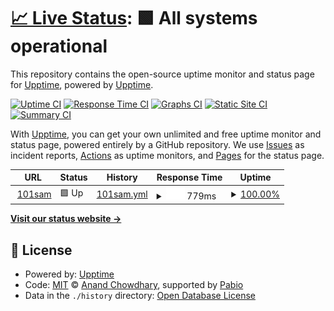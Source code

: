 # [📈 Live Status](https://demo.upptime.js.org): <!--live status--> **🟩 All systems operational**

This repository contains the open-source uptime monitor and status page for [Upptime](https://upptime.js.org), powered by [Upptime](https://github.com/upptime/upptime).

[![Uptime CI](https://github.com/upptime/upptime/workflows/Uptime%20CI/badge.svg)](https://github.com/upptime/upptime/actions?query=workflow%3A%22Uptime+CI%22)
[![Response Time CI](https://github.com/upptime/upptime/workflows/Response%20Time%20CI/badge.svg)](https://github.com/upptime/upptime/actions?query=workflow%3A%22Response+Time+CI%22)
[![Graphs CI](https://github.com/upptime/upptime/workflows/Graphs%20CI/badge.svg)](https://github.com/upptime/upptime/actions?query=workflow%3A%22Graphs+CI%22)
[![Static Site CI](https://github.com/upptime/upptime/workflows/Static%20Site%20CI/badge.svg)](https://github.com/upptime/upptime/actions?query=workflow%3A%22Static+Site+CI%22)
[![Summary CI](https://github.com/upptime/upptime/workflows/Summary%20CI/badge.svg)](https://github.com/upptime/upptime/actions?query=workflow%3A%22Summary+CI%22)

With [Upptime](https://upptime.js.org), you can get your own unlimited and free uptime monitor and status page, powered entirely by a GitHub repository. We use [Issues](https://github.com/upptime/upptime/issues) as incident reports, [Actions](https://github.com/upptime/upptime/actions) as uptime monitors, and [Pages](https://demo.upptime.js.org) for the status page.

<!--start: status pages-->
<!-- This summary is generated by Upptime (https://github.com/upptime/upptime) -->
<!-- Do not edit this manually, your changes will be overwritten -->
<!-- prettier-ignore -->
| URL | Status | History | Response Time | Uptime |
| --- | ------ | ------- | ------------- | ------ |
| <img alt="" src="https://icons.duckduckgo.com/ip3/101sam.com.ico" height="13"> [101sam](https://101sam.com) | 🟩 Up | [101sam.yml](https://github.com/limitlessv/Monitor/commits/HEAD/history/101sam.yml) | <details><summary><img alt="Response time graph" src="./graphs/101sam/response-time-week.png" height="20"> 779ms</summary><br><a href="https://demo.upptime.js.org/history/101sam"><img alt="Response time 542" src="https://img.shields.io/endpoint?url=https%3A%2F%2Fraw.githubusercontent.com%2Flimitlessv%2FMonitor%2FHEAD%2Fapi%2F101sam%2Fresponse-time.json"></a><br><a href="https://demo.upptime.js.org/history/101sam"><img alt="24-hour response time 259" src="https://img.shields.io/endpoint?url=https%3A%2F%2Fraw.githubusercontent.com%2Flimitlessv%2FMonitor%2FHEAD%2Fapi%2F101sam%2Fresponse-time-day.json"></a><br><a href="https://demo.upptime.js.org/history/101sam"><img alt="7-day response time 779" src="https://img.shields.io/endpoint?url=https%3A%2F%2Fraw.githubusercontent.com%2Flimitlessv%2FMonitor%2FHEAD%2Fapi%2F101sam%2Fresponse-time-week.json"></a><br><a href="https://demo.upptime.js.org/history/101sam"><img alt="30-day response time 501" src="https://img.shields.io/endpoint?url=https%3A%2F%2Fraw.githubusercontent.com%2Flimitlessv%2FMonitor%2FHEAD%2Fapi%2F101sam%2Fresponse-time-month.json"></a><br><a href="https://demo.upptime.js.org/history/101sam"><img alt="1-year response time 542" src="https://img.shields.io/endpoint?url=https%3A%2F%2Fraw.githubusercontent.com%2Flimitlessv%2FMonitor%2FHEAD%2Fapi%2F101sam%2Fresponse-time-year.json"></a></details> | <details><summary><a href="https://demo.upptime.js.org/history/101sam">100.00%</a></summary><a href="https://demo.upptime.js.org/history/101sam"><img alt="All-time uptime 99.49%" src="https://img.shields.io/endpoint?url=https%3A%2F%2Fraw.githubusercontent.com%2Flimitlessv%2FMonitor%2FHEAD%2Fapi%2F101sam%2Fuptime.json"></a><br><a href="https://demo.upptime.js.org/history/101sam"><img alt="24-hour uptime 100.00%" src="https://img.shields.io/endpoint?url=https%3A%2F%2Fraw.githubusercontent.com%2Flimitlessv%2FMonitor%2FHEAD%2Fapi%2F101sam%2Fuptime-day.json"></a><br><a href="https://demo.upptime.js.org/history/101sam"><img alt="7-day uptime 100.00%" src="https://img.shields.io/endpoint?url=https%3A%2F%2Fraw.githubusercontent.com%2Flimitlessv%2FMonitor%2FHEAD%2Fapi%2F101sam%2Fuptime-week.json"></a><br><a href="https://demo.upptime.js.org/history/101sam"><img alt="30-day uptime 100.00%" src="https://img.shields.io/endpoint?url=https%3A%2F%2Fraw.githubusercontent.com%2Flimitlessv%2FMonitor%2FHEAD%2Fapi%2F101sam%2Fuptime-month.json"></a><br><a href="https://demo.upptime.js.org/history/101sam"><img alt="1-year uptime 99.49%" src="https://img.shields.io/endpoint?url=https%3A%2F%2Fraw.githubusercontent.com%2Flimitlessv%2FMonitor%2FHEAD%2Fapi%2F101sam%2Fuptime-year.json"></a></details>

<!--end: status pages-->

[**Visit our status website →**](https://demo.upptime.js.org)

## 📄 License

- Powered by: [Upptime](https://github.com/upptime/upptime)
- Code: [MIT](./LICENSE) © [Anand Chowdhary](https://anandchowdhary.com), supported by [Pabio](https://pabio.com)
- Data in the `./history` directory: [Open Database License](https://opendatacommons.org/licenses/odbl/1-0/)
